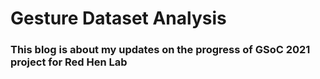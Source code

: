 # Gesture Dataset Analysis

### This blog is about my updates on the progress of GSoC 2021 project for Red Hen Lab
